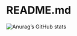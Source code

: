 # README.md
![Anurag’s GitHub stats](https://github-readme-stats.vercel.app/api?username=yourusername&show_icons=true)
